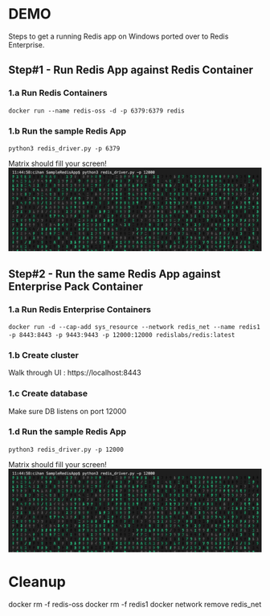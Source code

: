 # DEMO
Steps to get a running Redis app on Windows ported over to Redis Enterprise. 

## Step#1 - Run Redis App against Redis Container
### 1.a Run Redis Containers
```
docker run --name redis-oss -d -p 6379:6379 redis
```

### 1.b Run the sample Redis App
```
python3 redis_driver.py -p 6379
```
Matrix should fill your screen!
![Image](https://raw.githubusercontent.com/cihanb/dockerdemo_rp/master/Demo%233%20Migrating%20Redis%20App%20on%20macOS/Media/app_output.jpeg)

## Step#2 - Run the same Redis App against Enterprise Pack Container
### 1.a Run Redis Enterprise Containers 
```
docker run -d --cap-add sys_resource --network redis_net --name redis1 -p 8443:8443 -p 9443:9443 -p 12000:12000 redislabs/redis:latest
```
### 1.b Create cluster

Walk through UI : https://localhost:8443

### 1.c Create database

Make sure DB listens on port 12000

### 1.d Run the sample Redis App
```
python3 redis_driver.py -p 12000
```
Matrix should fill your screen!
![Image](https://raw.githubusercontent.com/cihanb/dockerdemo_rp/master/Demo%233%20Migrating%20Redis%20App%20on%20macOS/Media/app_output.jpeg)

# Cleanup
docker rm -f redis-oss
docker rm -f redis1
docker network remove redis_net
